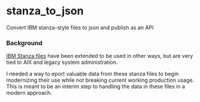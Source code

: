 # stanza_to_json
Convert IBM stanza-style files to json and publish as an API

### Background
[IBM Stanza files](https://www.ibm.com/docs/en/spectrum-scale/5.0.0?topic=principles-stanza-files) have been extended to be used in other ways, but are very tied to AIX and legacy system administration.

I needed a way to eport valuable data from these stanza files to begin modernizing their use while not breaking current working production usage. This is meant to be an interim step to handling the data in these files in a modern approach.
